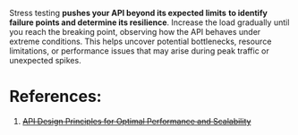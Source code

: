 Stress testing **pushes your API beyond its expected limits** **to identify failure points and determine its resilience**. Increase the load gradually until you reach the breaking point, observing how the API behaves under extreme conditions. This helps uncover potential bottlenecks, resource limitations, or performance issues that may arise during peak traffic or unexpected spikes.

# References:

1. ~~[API Design Principles for Optimal Performance and Scalability](https://dzone.com/articles/api-design-principles-for-optimal-performance-and-2)~~
